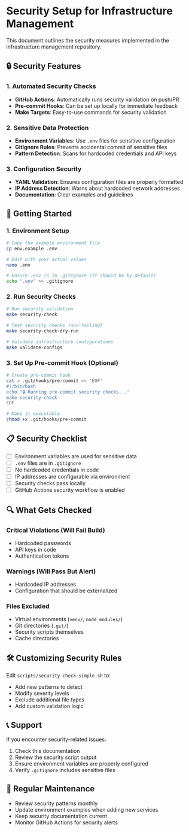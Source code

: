 # Security Setup for Infrastructure Management

This document outlines the security measures implemented in the infrastructure management repository.

## 🔒 Security Features

### 1. Automated Security Checks

- **GitHub Actions**: Automatically runs security validation on push/PR
- **Pre-commit Hooks**: Can be set up locally for immediate feedback
- **Make Targets**: Easy-to-use commands for security validation

### 2. Sensitive Data Protection

- **Environment Variables**: Use `.env` files for sensitive configuration
- **GitIgnore Rules**: Prevents accidental commit of sensitive files
- **Pattern Detection**: Scans for hardcoded credentials and API keys

### 3. Configuration Security

- **YAML Validation**: Ensures configuration files are properly formatted
- **IP Address Detection**: Warns about hardcoded network addresses
- **Documentation**: Clear examples and guidelines

## 🚀 Getting Started

### 1. Environment Setup

```bash
# Copy the example environment file
cp env.example .env

# Edit with your actual values
nano .env

# Ensure .env is in .gitignore (it should be by default)
echo ".env" >> .gitignore
```

### 2. Run Security Checks

```bash
# Run security validation
make security-check

# Test security checks (non-failing)
make security-check-dry-run

# Validate infrastructure configurations
make validate-configs
```

### 3. Set Up Pre-commit Hook (Optional)

```bash
# Create pre-commit hook
cat > .git/hooks/pre-commit << 'EOF'
#!/bin/bash
echo "🔒 Running pre-commit security checks..."
make security-check
EOF

# Make it executable
chmod +x .git/hooks/pre-commit
```

## 📋 Security Checklist

- [ ] Environment variables are used for sensitive data
- [ ] `.env` files are in `.gitignore`
- [ ] No hardcoded credentials in code
- [ ] IP addresses are configurable via environment
- [ ] Security checks pass locally
- [ ] GitHub Actions security workflow is enabled

## 🔍 What Gets Checked

### Critical Violations (Will Fail Build)
- Hardcoded passwords
- API keys in code
- Authentication tokens

### Warnings (Will Pass But Alert)
- Hardcoded IP addresses
- Configuration that should be externalized

### Files Excluded
- Virtual environments (`venv/`, `node_modules/`)
- Git directories (`.git/`)
- Security scripts themselves
- Cache directories

## 🛠️ Customizing Security Rules

Edit `scripts/security-check-simple.sh` to:
- Add new patterns to detect
- Modify severity levels
- Exclude additional file types
- Add custom validation logic

## 📞 Support

If you encounter security-related issues:
1. Check this documentation
2. Review the security script output
3. Ensure environment variables are properly configured
4. Verify `.gitignore` includes sensitive files

## 🔄 Regular Maintenance

- Review security patterns monthly
- Update environment examples when adding new services
- Keep security documentation current
- Monitor GitHub Actions for security alerts